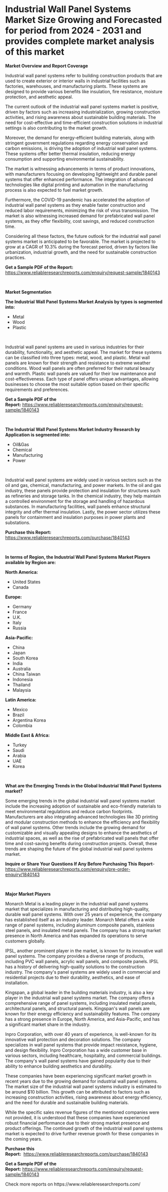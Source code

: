 <p><h1>Industrial Wall Panel Systems Market Size Growing and Forecasted for period from 2024 - 2031 and provides complete market analysis of this market</h1></p><p><strong>Market Overview and Report Coverage</strong></p>
<p><p>Industrial wall panel systems refer to building construction products that are used to create exterior or interior walls in industrial facilities such as factories, warehouses, and manufacturing plants. These systems are designed to provide various benefits like insulation, fire resistance, moisture protection, and aesthetic appeal.</p><p>The current outlook of the industrial wall panel systems market is positive, driven by factors such as increasing industrialization, growing construction activities, and rising awareness about sustainable building materials. The need for cost-effective and time-efficient construction solutions in industrial settings is also contributing to the market growth.</p><p>Moreover, the demand for energy-efficient building materials, along with stringent government regulations regarding energy conservation and carbon emissions, is driving the adoption of industrial wall panel systems. These systems offer better thermal insulation, reducing energy consumption and supporting environmental sustainability.</p><p>The market is witnessing advancements in terms of product innovations, with manufacturers focusing on developing lightweight and durable panel systems that offer enhanced performance. The integration of advanced technologies like digital printing and automation in the manufacturing process is also expected to fuel market growth.</p><p>Furthermore, the COVID-19 pandemic has accelerated the adoption of industrial wall panel systems as they enable faster construction and reduced labor requirements, minimizing the risk of virus transmission. The market is also witnessing increased demand for prefabricated wall panel systems, as they offer flexibility, cost savings, and reduced construction time.</p><p>Considering all these factors, the future outlook for the industrial wall panel systems market is anticipated to be favorable. The market is projected to grow at a CAGR of 10.3% during the forecast period, driven by factors like urbanization, industrial growth, and the need for sustainable construction practices.</p></p>
<p><strong>Get a Sample PDF of the Report:</strong> <a href="https://www.reliableresearchreports.com/enquiry/request-sample/1840143">https://www.reliableresearchreports.com/enquiry/request-sample/1840143</a></p>
<p>&nbsp;</p>
<p><strong>Market Segmentation</strong></p>
<p><strong>The Industrial Wall Panel Systems Market Analysis by types is segmented into:</strong></p>
<p><ul><li>Metal</li><li>Wood</li><li>Plastic</li></ul></p>
<p>&nbsp;</p>
<p><p>Industrial wall panel systems are used in various industries for their durability, functionality, and aesthetic appeal. The market for these systems can be classified into three types: metal, wood, and plastic. Metal wall panels are known for their strength and resistance to extreme weather conditions. Wood wall panels are often preferred for their natural beauty and warmth. Plastic wall panels are valued for their low maintenance and cost-effectiveness. Each type of panel offers unique advantages, allowing businesses to choose the most suitable option based on their specific requirements and preferences.</p></p>
<p><strong>Get a Sample PDF of the Report:</strong>&nbsp;<a href="https://www.reliableresearchreports.com/enquiry/request-sample/1840143">https://www.reliableresearchreports.com/enquiry/request-sample/1840143</a></p>
<p>&nbsp;</p>
<p><strong>The Industrial Wall Panel Systems Market Industry Research by Application is segmented into:</strong></p>
<p><ul><li>Oil&Gas</li><li>Chemical</li><li>Manufacturing</li><li>Power</li></ul></p>
<p>&nbsp;</p>
<p><p>Industrial wall panel systems are widely used in various sectors such as the oil and gas, chemical, manufacturing, and power markets. In the oil and gas industry, these panels provide protection and insulation for structures such as refineries and storage tanks. In the chemical industry, they help maintain a controlled environment for the storage and handling of hazardous substances. In manufacturing facilities, wall panels enhance structural integrity and offer thermal insulation. Lastly, the power sector utilizes these panels for containment and insulation purposes in power plants and substations.</p></p>
<p><strong>Purchase this Report:</strong>&nbsp; <a href="https://www.reliableresearchreports.com/purchase/1840143">https://www.reliableresearchreports.com/purchase/1840143</a></p>
<p>&nbsp;</p>
<p><strong>In terms of Region, the Industrial Wall Panel Systems Market Players available by Region are:</strong></p>
<p>
    <p> <strong> North America: </strong>
        <ul>
            <li>United States</li>
            <li>Canada</li>
        </ul>
        </p> 
    <p> <strong> Europe: </strong>
        <ul>
            <li>Germany</li>
            <li>France</li>
            <li>U.K.</li>
            <li>Italy</li>
            <li>Russia</li>
        </ul>
        </p> 
    <p> <strong> Asia-Pacific: </strong>
        <ul>
            <li>China</li>
            <li>Japan</li>
            <li>South Korea</li>
            <li>India</li>
            <li>Australia</li>
            <li>China Taiwan</li>
            <li>Indonesia</li>
            <li>Thailand</li>
            <li>Malaysia</li>
        </ul>
        </p> 
    <p> <strong> Latin America: </strong>
        <ul>
            <li>Mexico</li>
            <li>Brazil</li>
            <li>Argentina Korea</li>
            <li>Colombia</li>
        </ul>
        </p> 
    <p> <strong> Middle East & Africa: </strong>
        <ul>
            <li>Turkey</li>
            <li>Saudi</li>
            <li>Arabia</li>
            <li>UAE</li>
            <li>Korea</li>
        </ul>
    </p>
    </p>
<p>&nbsp;</p>
<p><strong>What are the Emerging Trends in the Global Industrial Wall Panel Systems market?</strong></p>
<p><p>Some emerging trends in the global industrial wall panel systems market include the increasing adoption of sustainable and eco-friendly materials to meet environmental regulations and reduce carbon footprints. Manufacturers are also integrating advanced technologies like 3D printing and modular construction methods to enhance the efficiency and flexibility of wall panel systems. Other trends include the growing demand for customizable and visually appealing designs to enhance the aesthetics of industrial spaces, as well as the rise of prefabricated wall panels that offer time and cost-saving benefits during construction projects. Overall, these trends are shaping the future of the global industrial wall panel systems market.</p></p>
<p><strong>Inquire or Share Your Questions If Any Before Purchasing This Report</strong>- <a href="https://www.reliableresearchreports.com/enquiry/pre-order-enquiry/1840143">https://www.reliableresearchreports.com/enquiry/pre-order-enquiry/1840143</a></p>
<p>&nbsp;</p>
<p><strong>Major Market Players</strong></p>
<p><p>Monarch Metal is a leading player in the industrial wall panel systems market that specializes in manufacturing and distributing high-quality, durable wall panel systems. With over 25 years of experience, the company has established itself as an industry leader. Monarch Metal offers a wide range of panel systems, including aluminum composite panels, stainless steel panels, and insulated metal panels. The company has a strong market presence in North America and has expanded its operations to serve customers globally.</p><p>IPSL, another prominent player in the market, is known for its innovative wall panel systems. The company provides a diverse range of products, including PVC wall panels, acrylic wall panels, and composite panels. IPSL has a history of delivering high-quality solutions to the construction industry. The company's panel systems are widely used in commercial and residential projects due to their durability, aesthetics, and ease of installation.</p><p>Kingspan, a global leader in the building materials industry, is also a key player in the industrial wall panel systems market. The company offers a comprehensive range of panel systems, including insulated metal panels, architectural panels, and structural panels. Kingspan's wall panels are known for their energy efficiency and sustainability features. The company has a strong presence in Europe, North America, and Asia-Pacific, and has a significant market share in the industry.</p><p>Inpro Corporation, with over 40 years of experience, is well-known for its innovative wall protection and decoration solutions. The company specializes in wall panel systems that provide impact resistance, hygiene, and design flexibility. Inpro Corporation has a wide customer base in various sectors, including healthcare, hospitality, and commercial buildings. The company's wall panel systems have gained popularity due to their ability to enhance building aesthetics and durability.</p><p>These companies have been experiencing significant market growth in recent years due to the growing demand for industrial wall panel systems. The market size of the industrial wall panel systems industry is estimated to be around $10 billion. This growth can be attributed to factors such as increasing construction activities, rising awareness about energy efficiency, and the need for durable and sustainable building materials.</p><p>While the specific sales revenue figures of the mentioned companies were not provided, it is understood that these companies have experienced robust financial performance due to their strong market presence and product offerings. The continued growth of the industrial wall panel systems market is expected to drive further revenue growth for these companies in the coming years.</p></p>
<p><strong>Purchase this Report:</strong>&nbsp;&nbsp;<a href="https://www.reliableresearchreports.com/purchase/1840143">https://www.reliableresearchreports.com/purchase/1840143</a></p>
<p></p>
<p><strong>Get a Sample PDF of the Report:</strong>&nbsp;<a href="https://www.reliableresearchreports.com/enquiry/request-sample/1840143">https://www.reliableresearchreports.com/enquiry/request-sample/1840143</a></p>
<p>Check more reports on https://www.reliableresearchreports.com/</p>